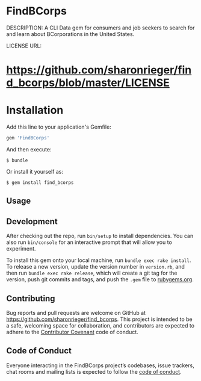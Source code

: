 # FindBCorps

DESCRIPTION:
A CLI Data gem for consumers and job seekers to search for and learn about BCorporations in the United States.

LICENSE URL:
# https://github.com/sharonrieger/find_bcorps/blob/master/LICENSE

# Installation

Add this line to your application's Gemfile:

```ruby
gem 'FindBCorps'
```

And then execute:

    $ bundle

Or install it yourself as:

    $ gem install find_bcorps

## Usage


## Development
After checking out the repo, run `bin/setup` to install dependencies. You can also run `bin/console` for an interactive prompt that will allow you to experiment.

To install this gem onto your local machine, run `bundle exec rake install`. To release a new version, update the version number in `version.rb`, and then run `bundle exec rake release`, which will create a git tag for the version, push git commits and tags, and push the `.gem` file to [rubygems.org](https://rubygems.org).

## Contributing
Bug reports and pull requests are welcome on GitHub at https://github.com/sharonrieger/find_bcorps. This project is intended to be a safe, welcoming space for collaboration, and contributors are expected to adhere to the [Contributor Covenant](http://contributor-covenant.org) code of conduct.

## Code of Conduct
Everyone interacting in the FindBCorps project’s codebases, issue trackers, chat rooms and mailing lists is expected to follow the [code of conduct](https://github.com/sharonrieger/FindBCorps/blob/master/CODE_OF_CONDUCT.md).
